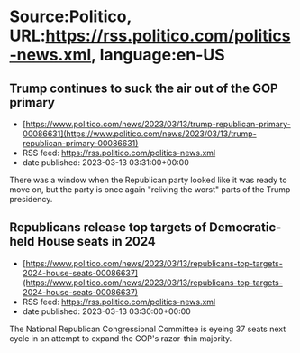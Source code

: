 # Source:Politico, URL:https://rss.politico.com/politics-news.xml, language:en-US

## Trump continues to suck the air out of the GOP primary
 - [https://www.politico.com/news/2023/03/13/trump-republican-primary-00086631](https://www.politico.com/news/2023/03/13/trump-republican-primary-00086631)
 - RSS feed: https://rss.politico.com/politics-news.xml
 - date published: 2023-03-13 03:31:00+00:00

There was a window when the Republican party looked like it was ready to move on, but the party is once again "reliving the worst" parts of the Trump presidency.

## Republicans release top targets of Democratic-held House seats in 2024
 - [https://www.politico.com/news/2023/03/13/republicans-top-targets-2024-house-seats-00086637](https://www.politico.com/news/2023/03/13/republicans-top-targets-2024-house-seats-00086637)
 - RSS feed: https://rss.politico.com/politics-news.xml
 - date published: 2023-03-13 03:30:00+00:00

The National Republican Congressional Committee is eyeing 37 seats next cycle in an attempt to expand the GOP's razor-thin majority.

